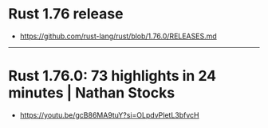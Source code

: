 # Rust 1.76 release
- https://github.com/rust-lang/rust/blob/1.76.0/RELEASES.md

<hr>

# Rust 1.76.0: 73 highlights in 24 minutes | Nathan Stocks

- https://youtu.be/gcB86MA9tuY?si=OLpdvPletL3bfvcH
